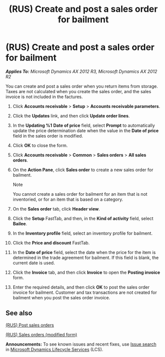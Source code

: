 ﻿---
title: (RUS) Create and post a sales order for bailment
TOCTitle: (RUS) Create and post a sales order for bailment
ms:assetid: b345fe7f-8012-4f9f-b2d9-1fa6f0b4f4ec
ms:mtpsurl: https://technet.microsoft.com/en-us/library/JJ711530(v=AX.60)
ms:contentKeyID: 49387856
ms.date: 04/18/2014
mtps_version: v=AX.60
---

# (RUS) Create and post a sales order for bailment 


_**Applies To:** Microsoft Dynamics AX 2012 R3, Microsoft Dynamics AX 2012 R2_

You can create and post a sales order when you return items from storage. Taxes are not calculated when you create the sales order, and the sales invoice is not included in the factures.

1.  Click **Accounts receivable** \> **Setup** \> **Accounts receivable parameters**.

2.  Click the **Updates** link, and then click **Update order lines**.

3.  In the **Updating %1** **Date of price** field, select **Prompt** to automatically update the price determination date when the value in the **Date of price** field in the sales order is modified.

4.  Click **OK** to close the form.

5.  Click **Accounts receivable** \> **Common** \> **Sales orders** \> **All sales orders**.

6.  On the **Action Pane**, click **Sales order** to create a new sales order for bailment.
    

    > [!NOTE]
    > <P>You cannot create a sales order for bailment for an item that is not inventoried, or for an item that is based on a category.</P>



7.  On the **Sales order** tab, click **Header view**.

8.  Click the **Setup** FastTab, and then, in the **Kind of activity** field, select **Bailee**.

9.  In the **Inventory profile** field, select an inventory profile for bailment.

10. Click the **Price and discount** FastTab.

11. In the **Date of price** field, select the date when the price for the item is determined in the trade agreement for bailment. If this field is blank, the current date is used.

12. Click the **Invoice** tab, and then click **Invoice** to open the **Posting invoice** form.

13. Enter the required details, and then click **OK** to post the sales order invoice for bailment. Customer and tax transactions are not created for bailment when you post the sales order invoice.

## See also

[(RUS) Post sales orders](rus-post-sales-orders.md)

[(RUS) Sales orders (modified form)](https://technet.microsoft.com/en-us/library/jj733272\(v=ax.60\))

  
**Announcements:** To see known issues and recent fixes, use [Issue search](http://go.microsoft.com/fwlink/?linkid=389258) in [Microsoft Dynamics Lifecycle Services](http://go.microsoft.com/fwlink/?linkid=306505) (LCS).

